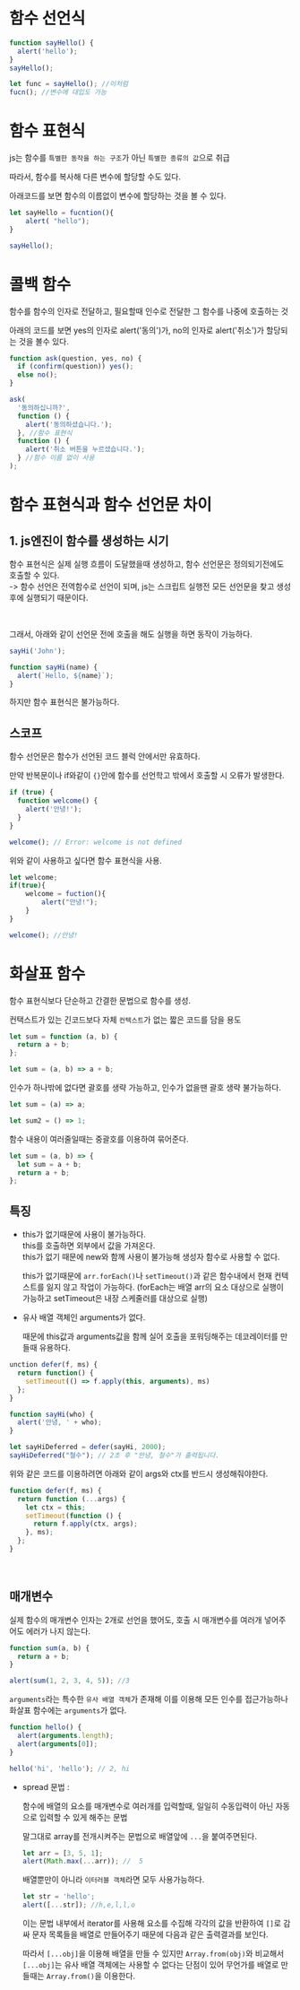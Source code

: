 # 함수 선언식

```js
function sayHello() {
  alert('hello');
}
sayHello();

let func = sayHello(); //이처럼
fucn(); //변수에 대입도 가능
```

# 함수 표현식

js는 함수를 `특별한 동작을 하는 구조`가 아닌 `특별한 종류의 값`으로 취급

따라서, 함수를 복사해 다른 변수에 할당할 수도 있다.

아래코드를 보면 함수의 이름없이 변수에 할당하는 것을 볼 수 있다.

```js
let sayHello = fucntion(){
    alert( "hello");
}

sayHello();
```

# 콜백 함수

함수를 함수의 인자로 전달하고, 필요할때 인수로 전달한 그 함수를 나중에 호출하는 것

아래의 코드를 보면 yes의 인자로 alert('동의')가, no의 인자로 alert('취소')가 할당되는 것을 볼수 있다.

```js
function ask(question, yes, no) {
  if (confirm(question)) yes();
  else no();
}

ask(
  '동의하십니까?',
  function () {
    alert('동의하셨습니다.');
  }, //함수 표현식
  function () {
    alert('취소 버튼을 누르셨습니다.');
  } //함수 이름 없이 사용
);
```

# 함수 표현식과 함수 선언문 차이

## 1. js엔진이 함수를 생성하는 시기

함수 표현식은 실제 실행 흐름이 도달했을때 생성하고, 함수 선언문은 정의되기전에도 호출할 수 있다.
<br>
-> 함수 선언은 전역함수로 선언이 되며, js는 스크립트 실행전 모든 선언문을 찾고 생성후에 실행되기 때문이다.

<br>

그래서, 아래와 같이 선언문 전에 호출을 해도 실행을 하면 동작이 가능하다.

```js
sayHi('John');

function sayHi(name) {
  alert(`Hello, ${name}`);
}
```

하지만 함수 표현식은 불가능하다.

## 스코프

함수 선언문은 함수가 선언된 코드 블럭 안에서만 유효하다.

만약 반복문이나 if와같이 `{}`안에 함수를 선언학고 밖에서 호출할 시 오류가 발생한다.

```js
if (true) {
  function welcome() {
    alert('안녕!');
  }
}

welcome(); // Error: welcome is not defined
```

위와 같이 사용하고 싶다면 함수 표현식을 사용.

```js
let welcome;
if(true){
    welcome = fuction(){
        alert("안녕!");
    }
}

welcome(); //안녕!
```

# 화살표 함수

함수 표현식보다 단순하고 간결한 문법으로 함수를 생성.

컨택스트가 있는 긴코드보다 자체 `컨텍스트`가 없는 짧은 코드를 담을 용도

```js
let sum = function (a, b) {
  return a + b;
};
```

```js
let sum = (a, b) => a + b;
```

인수가 하나밖에 없다면 괄호를 생략 가능하고, 인수가 없을땐 괄호 생략 불가능하다.

```js
let sum = (a) => a;

let sum2 = () => 1;
```

함수 내용이 여러줄일때는 중괄호를 이용하여 묶어준다.

```js
let sum = (a, b) => {
  let sum = a + b;
  return a + b;
};
```

## 특징

- this가 없기때문에 사용이 불가능하다.
  <br>this를 호출하면 외부에서 값을 가져온다.
  <br>this가 없기 때문에 new와 함께 사용이 불가능해 생성자 함수로 사용할 수 없다.

  this가 없기때문에 `arr.forEach()`나 `setTimeout()`과 같은 함수내에서 현재 컨텍스트를 잃지 않고 작업이 가능하다. (forEach는 배열 arr의 요소 대상으로 실행이 가능하고 setTimeout은 내장 스케줄러를 대상으로 실행)

- 유사 배열 객체인 arguments가 없다.

  때문에 this값과 arguments값을 함께 실어 호출을 포워딩해주는 데코레이터를 만들때 유용하다.

```js
unction defer(f, ms) {
  return function() {
    setTimeout(() => f.apply(this, arguments), ms)
  };
}

function sayHi(who) {
  alert('안녕, ' + who);
}

let sayHiDeferred = defer(sayHi, 2000);
sayHiDeferred("철수"); // 2초 후 "안녕, 철수"가 출력됩니다.
```

위와 같은 코드를 이용하려면 아래와 같이 args와 ctx를 반드시 생성해줘야한다.

```js
function defer(f, ms) {
  return function (...args) {
    let ctx = this;
    setTimeout(function () {
      return f.apply(ctx, args);
    }, ms);
  };
}
```

<br>

## 매개변수

실제 함수의 매개변수 인자는 2개로 선언을 했어도, 호출 시 매개변수를 여러개 넣어주어도 에러가 나지 않는다.

```js
function sum(a, b) {
  return a + b;
}

alert(sum(1, 2, 3, 4, 5)); //3
```

`arguments`라는 특수한 `유사 배열 객체`가 존재해 이를 이용해 모든 인수를 접근가능하나 화살표 함수에는 `arguments`가 없다.

```js
function hello() {
  alert(arguments.length);
  alert(arguments[0]);
}

hello('hi', 'hello'); // 2, hi
```

- spread 문법 :

  함수에 배열의 요소를 매개변수로 여러개를 입력할때, 일일히 수동입력이 아닌 자동으로 입력할 수 있게 해주는 문법

  말그대로 array를 전개시켜주는 문법으로 배열앞에 `...`을 붙여주면된다.

  ```js
  let arr = [3, 5, 1];
  alert(Math.max(...arr)); //  5
  ```

  배열뿐만이 아니라 `이터러블 객체`라면 모두 사용가능하다.

  ```js
  let str = 'hello';
  alert([...str]); //h,e,l,l,o
  ```

  이는 문법 내부에서 iterator를 사용해 요소를 수집해 각각의 값을 반환하여 `[]`로 감싸 문자 목록들을 배열로 만들어주기 때문에 다음과 같은 출력결과를 보인다.

  따라서 `[...obj]`을 이용해 배열을 만들 수 있지만 `Array.from(obj)`와 비교해서 `[...obj]`는 유사 배열 객체에는 사용할 수 없다는 단점이 있어 무언가를 배열로 만들때는 `Array.from()`을 이용한다.
